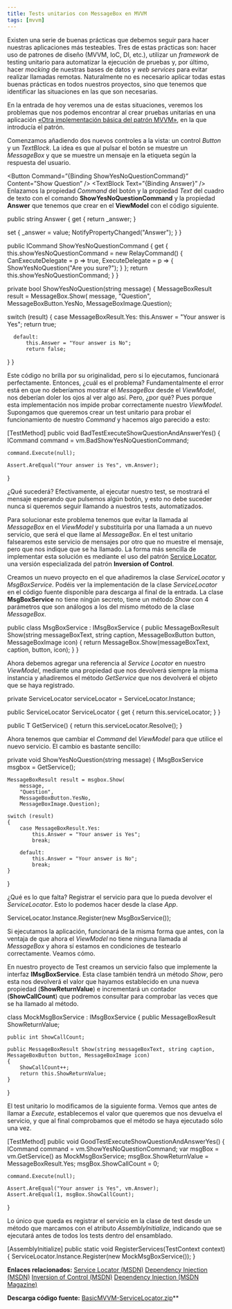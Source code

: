 ```yaml
---
title: Tests unitarios con MessageBox en MVVM
tags: [mvvm]
---
```

Existen una serie de buenas prácticas que debemos seguir para hacer nuestras aplicaciones más testeables. Tres de estas prácticas son: hacer uso de patrones de diseño (MVVM, IoC, DI, etc.), utilizar un _framework_ de testing unitario para automatizar la ejecución de pruebas y, por último, hacer _mocking_ de nuestras bases de datos y _web services_ para evitar realizar llamadas remotas. Naturalmente no es necesario aplicar todas estas buenas prácticas en todos nuestros proyectos, sino que tenemos que identificar las situaciones en las que son necesarias.

En la entrada de hoy veremos una de estas situaciones, veremos los problemas que nos podemos encontrar al crear pruebas unitarias en una aplicación [«Otra implementación básica del patrón MVVM»](/otra-implementacion-basica-del-patron-mvvm), en la que introducía el patrón.

Comenzamos añadiendo dos nuevos controles a la vista: un control _Button_ y un _TextBlock_. La idea es que al pulsar el botón se muestre un _MessageBox_ y que se muestre un mensaje en la etiqueta según la respuesta del usuario.

<Button Command=”{Binding ShowYesNoQuestionCommand}” Content=”Show Question” /> <TextBlock Text=”{Binding Answer}” /></pre> Enlazamos la propiedad _Command_ del botón y la propiedad _Text_ del cuadro de texto con el comando **ShowYesNoQuestionCommand** y la propiedad **Answer** que tenemos que crear en el **ViewModel** con el código siguiente.

public string Answer
{
  get
  {
      return \_answer;
  }

  set
  {
      \_answer = value;
      NotifyPropertyChanged("Answer");
  }
}

public ICommand ShowYesNoQuestionCommand
{
  get
  {
      this.showYesNoQuestionCommand = new RelayCommand()
      {
          CanExecuteDelegate = p => true,
          ExecuteDelegate = p => { ShowYesNoQuestion("Are you sure?"); }
      };
      return this.showYesNoQuestionCommand;
  }
}

private bool ShowYesNoQuestion(string message)
{
  MessageBoxResult result = MessageBox.Show(
      message,
      "Question",
      MessageBoxButton.YesNo,
      MessageBoxImage.Question);

  switch (result)
  {
      case MessageBoxResult.Yes:
          this.Answer = "Your answer is Yes";
          return true;

      default:
          this.Answer = "Your answer is No";
          return false;
  }
}

Este código no brilla por su originalidad, pero si lo ejecutamos, funcionará perfectamente. Entonces, ¿cuál es el problema? Fundamentalmente el error está en que no deberíamos mostrar el _MessageBox_ desde el _ViewModel_, nos deberían doler los ojos al ver algo así. Pero, ¿por qué? Pues porque esta implementación nos impide probar correctamente nuestro _ViewModel_. Supongamos que queremos crear un test unitario para probar el funcionamiento de nuestro _Command_ y hacemos algo parecido a esto:

\[TestMethod\]
public void BadTestExecuteShowQuestionAndAnswerYes()
{
    ICommand command = vm.BadShowYesNoQuestionCommand;

    command.Execute(null);

    Assert.AreEqual("Your answer is Yes", vm.Answer);
}

¿Qué sucederá? Efectivamente, al ejecutar nuestro test, se mostrará el mensaje esperando que pulsemos algún botón, y esto no debe suceder nunca si queremos seguir llamando a nuestros tests, automatizados.

Para solucionar este problema tenemos que evitar la llamada al _MessageBox_ en el _ViewModel_ y substituirla por una llamada a un nuevo servicio, que será el que llame al _MessageBox_. En el test unitario falsearemos este servicio de mensajes por otro que no muestre el mensaje, pero que nos indique que se ha llamado. La forma más sencilla de implementar esta solución es mediante el uso del patrón [Service Locator](http://msdn.microsoft.com/en-us/library/cc304894.aspx), una versión especializada del patrón **Inversion of Control**.

Creamos un nuevo proyecto en el que añadiremos la clase _ServiceLocator_ y _MsgBoxService_. Podéis ver la implementación de la clase _ServiceLocator_ en el código fuente disponible para descarga al final de la entrada. La clase **MsgBoxService** no tiene ningún secreto, tiene un método _Show_ con 4 parámetros que son análogos a los del mismo método de la clase _MessageBox_.

public class MsgBoxService : IMsgBoxService
{
    public MessageBoxResult Show(string messageBoxText, string caption, MessageBoxButton button, MessageBoxImage icon)
    {
        return MessageBox.Show(messageBoxText, caption, button, icon);
    }
}

Ahora debemos agregar una referencia al _Service Locator_ en nuestro _ViewModel_, mediante una propiedad que nos devolverá siempre la misma instancia y añadiremos el método _GetService_ que nos devolverá el objeto que se haya registrado.

private ServiceLocator serviceLocator = ServiceLocator.Instance;

public ServiceLocator ServiceLocator
{
    get
    {
        return this.serviceLocator;
    }
}

public T GetService<T>()
{
    return this.serviceLocator.Resolve<T>();
}

Ahora tenemos que cambiar el _Command_ del _ViewModel_ para que utilice el nuevo servicio. El cambio es bastante sencillo:

private void ShowYesNoQuestion(string message)
{
    IMsgBoxService msgbox = GetService<IMsgBoxService>();

    MessageBoxResult result = msgbox.Show(
        message, 
        "Question", 
        MessageBoxButton.YesNo, 
        MessageBoxImage.Question);

    switch (result)
    {
        case MessageBoxResult.Yes:
            this.Answer = "Your answer is Yes";
            break;

        default:
            this.Answer = "Your answer is No";
            break;
    }
}

¿Qué es lo que falta? Registrar el servicio para que lo pueda devolver el _ServiceLocator_. Esto lo podemos hacer desde la clase _App_.

ServiceLocator.Instance.Register<IMsgBoxService>(new MsgBoxService());

Si ejecutamos la aplicación, funcionará de la misma forma que antes, con la ventaja de que ahora el _ViewModel_ no tiene ninguna llamada al _MessageBox_ y ahora sí estamos en condiciones de testearlo correctamente. Veamos cómo.

En nuestro proyecto de Test creamos un servicio falso que implemente la interfaz **IMsgBoxService**. Esta clase también tendrá un método _Show_, pero esta nos devolverá el valor que hayamos establecido en una nueva propiedad (**ShowReturnValue**) e incrementará un contador (**ShowCallCount**) que podremos consultar para comprobar las veces que se ha llamado al método.

class MockMsgBoxService : IMsgBoxService
{
    public MessageBoxResult ShowReturnValue;

    public int ShowCallCount;

    public MessageBoxResult Show(string messageBoxText, string caption, MessageBoxButton button, MessageBoxImage icon)
    {
        ShowCallCount++;
        return this.ShowReturnValue;
    }
}

El test unitario lo modificamos de la siguiente forma. Vemos que antes de llamar a _Execute_, establecemos el valor que queremos que nos devuelva el servicio, y que al final comprobamos que el método se haya ejecutado sólo una vez.

\[TestMethod\]
public void GoodTestExecuteShowQuestionAndAnswerYes()
{
    ICommand command = vm.ShowYesNoQuestionCommand;
    var msgBox = vm.GetService<IMsgBoxService>() as MockMsgBoxService;
    msgBox.ShowReturnValue = MessageBoxResult.Yes;
    msgBox.ShowCallCount = 0;

    command.Execute(null);

    Assert.AreEqual("Your answer is Yes", vm.Answer);
    Assert.AreEqual(1, msgBox.ShowCallCount);
}

Lo único que queda es registrar el servicio en la clase de test desde un método que marcamos con el atributo _AssemblyInitialize_, indicando que se ejecutará antes de todos los tests dentro del ensamblado.

\[AssemblyInitialize\]
public static void RegisterServices(TestContext context)
{
    ServiceLocator.Instance.Register<IMsgBoxService>(new MockMsgBoxService());
}

**Enlaces relacionados:**
[Service Locator (MSDN)](http://msdn.microsoft.com/en-us/library/cc304894.aspx)
[Dependency Injection (MSDN)](http://msdn.microsoft.com/en-us/library/ff648334.aspx)
[Inversion of Control (MSDN)](http://msdn.microsoft.com/en-us/library/ff648478.aspx)
[Dependency Injection (MSDN Magazine)](http://msdn.microsoft.com/en-us/magazine/cc163739.aspx)

**Descarga código fuente:**
[BasicMVVM-ServiceLocator.zip](http://sdrv.ms/159vPHz)** 

